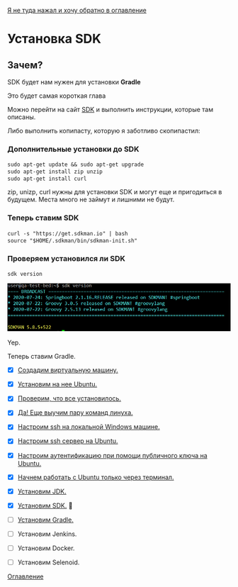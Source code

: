 [Я не туда нажал и хочу обратно в оглавление](./000%20toc.md)
# Установка SDK
## Зачем?
SDK будет нам нужен для установки **Gradle**

Это будет самая короткая глава

Можно перейти на сайт [SDK](https://sdkman.io/install) и выполнить инструкции, которые там описаны.

Либо выполнить копипасту, которую я заботливо скопипастил:

### Дополнительные установки до SDK
```
sudo apt-get update && sudo apt-get upgrade
sudo apt-get install zip unzip
sudo apt-get install curl
```
zip, unizp, curl нужны для установки SDK и могут еще и пригодиться в будущем. Места много не займут и лишними не будут.

### Теперь ставим SDK
```
curl -s "https://get.sdkman.io" | bash
source "$HOME/.sdkman/bin/sdkman-init.sh"
```
### Проверяем установился ли SDK

```
sdk version
```

![SDK is here](./img/011%20SdkManIsNowInstalled.png)

Yep.

Теперь ставим Gradle.

- [x] [Создадим виртуальную машину.](005%20vm%20and%20ubuntu.md)
- [x] [Установим на нее Ubuntu.](005%20vm%20and%20ubuntu.md)
- [x] [Проверим, что все установилось.](006%20checkWeAreOkay.md) 
- [x] [Да! Еще выучим пару команд линуха.](006%20checkWeAreOkay.md)
- [x] [Настроим ssh на локальной Windows машине.](007%20sshLocalWindows.md)
- [x] [Настроим ssh сервер на Ubuntu.](008%20sshOnVm.md)
- [x] [Настроим аутентификацию при помощи публичного ключа на Ubuntu.](009%20ssh-passwordless.md)
- [x] [Начнем работать с Ubuntu только через терминал.](009%20ssh-passwordless.md)
- [x] [Установим JDK.](010%20InstallJDK.md) 
- [x] [Установим SDK.](011%20SDK.md) :wrench:
- [ ] [Установим Gradle.](012%20GradleInstall.md)
- [ ] Установим Jenkins.
- [ ] Установим Docker.
- [ ] Установим Selenoid.


[Оглавление](./000%20toc.md)